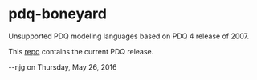 # pdq-boneyard

Unsupported PDQ modeling languages based on PDQ 4 release of 2007.

This [repo](https://github.com/DrQz/pdq-qnm-pkg) contains the current PDQ release.

--njg on Thursday, May 26, 2016

